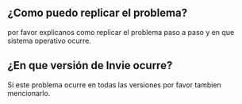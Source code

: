 ## ¿Como puedo replicar el problema?
por favor explicanos como replicar el problema paso a paso y en que sistema operativo ocurre.
## ¿En que versión de Invie ocurre?
Si este problema ocurre en todas las versiones por favor tambien mencionarlo.
